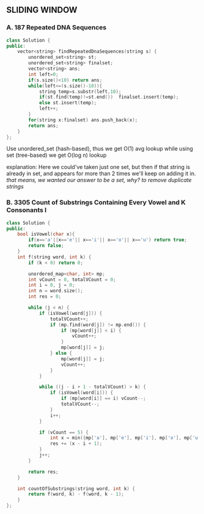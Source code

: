 ## SLIDING WINDOW

### A. 187 Repeated DNA Sequences

```cpp
class Solution {
public:
    vector<string> findRepeatedDnaSequences(string s) {
        unordered_set<string> st;
        unordered_set<string> finalset;
        vector<string> ans;
        int left=0;
        if(s.size()<10) return ans;
        while(left<=(s.size()-10)){
            string temp=s.substr(left,10);
            if(st.find(temp)!=st.end())  finalset.insert(temp);
            else st.insert(temp);
            left++;
        }
        for(string x:finalset) ans.push_back(x);
        return ans;
    }
};
```
Use unordered_set<string> (hash-based), thus we get O(1) avg lookup
while using set<string> (tree-based) we get  O(log n) lookup

explanation: Here we could've taken just one set, but then if that string is already in set, and appears for more than 2 times we'll keep on adding it in.
*that means, we wanted our answer to be a set, why? to remove duplicate strings*
### B. 3305 Count of Substrings Containing Every Vowel and K Consonants I

```cpp
class Solution {
public:
    bool isVowel(char x){
        if(x=='a'||x=='e'|| x=='i'|| x=='o'|| x=='u') return true;
        return false;
    }
    int f(string word, int k) {
        if (k < 0) return 0;

        unordered_map<char, int> mp;
        int vCount = 0, totalVCount = 0;
        int i = 0, j = 0;
        int n = word.size();
        int res = 0;

        while (j < n) {
            if (isVowel(word[j])) {
                totalVCount++;
                if (mp.find(word[j]) != mp.end()) {
                    if (mp[word[j]] < i) {
                        vCount++;
                    }
                    mp[word[j]] = j;
                } else {
                    mp[word[j]] = j;
                    vCount++;
                }
            }

            while ((j - i + 1 - totalVCount) > k) {
                if (isVowel(word[i])) {
                    if (mp[word[i]] == i) vCount--;
                    totalVCount--;
                }
                i++;
            }

            if (vCount == 5) {
                int x = min({mp['a'], mp['e'], mp['i'], mp['o'], mp['u']});
                res += (x - i + 1);
            }
            j++;
        }

        return res;
    }

    int countOfSubstrings(string word, int k) {
        return f(word, k) - f(word, k - 1);
    }
};
```





